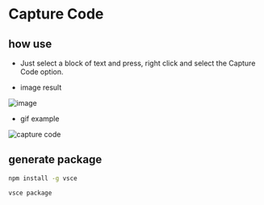 # Capture Code

## how use

- Just select a block of text and press, right click and select the Capture Code option.

- image result  

![image](https://github.com/neiderruiz/vs-code-capture-code/assets/57574910/ccb466e6-d3f9-45b0-8d0d-d66e9f985b8f)

- gif example

![capture code](https://github.com/neiderruiz/vs-code-capture-code/assets/57574910/8ce517ae-f239-412c-b761-f8c885e3812a)

## generate package

```bash	
npm install -g vsce
```

```bash
vsce package
```
